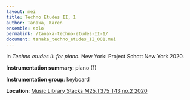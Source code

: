 ```yaml
---
layout: mei
title: Techno Etudes II, 1
author: Tanaka, Karen 
ensemble: solo
permalink: /tanaka-techno-etudes-II-1/
document: tanaka_techno_etudes_II_001.mei
---
```


In *Techno etudes II: for piano.* New York: Project Schott New York 2020.

**Instrumentation summary**: piano (1) 

**Instrumentation group**: keyboard

**Location**: <a href="https://tufts.primo.exlibrisgroup.com/permalink/01TUN_INST/1kc9gia/alma991018306187303851" target="_blank">Music Library Stacks M25.T375 T43 no.2 2020</a>